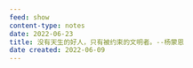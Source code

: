```yaml
---
feed: show
content-type: notes
date: 2022-06-23
title: 没有天生的好人，只有被约束的文明者。--杨蒙恩
date created: 2022-06-09
---
```

